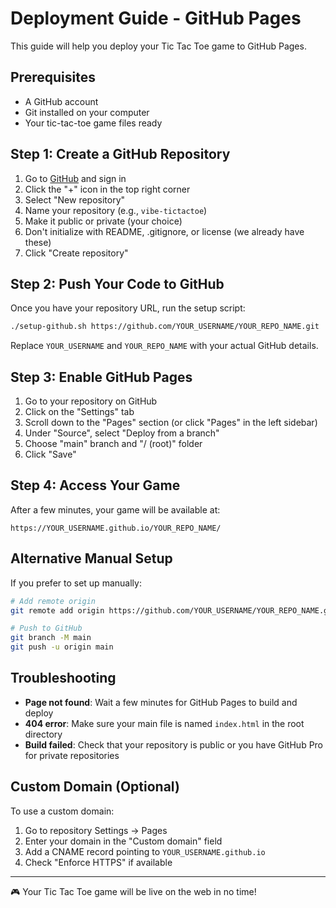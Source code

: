 # Deployment Guide - GitHub Pages

This guide will help you deploy your Tic Tac Toe game to GitHub Pages.

## Prerequisites

- A GitHub account
- Git installed on your computer
- Your tic-tac-toe game files ready

## Step 1: Create a GitHub Repository

1. Go to [GitHub](https://github.com) and sign in
2. Click the "+" icon in the top right corner
3. Select "New repository"
4. Name your repository (e.g., `vibe-tictactoe`)
5. Make it public or private (your choice)
6. Don't initialize with README, .gitignore, or license (we already have these)
7. Click "Create repository"

## Step 2: Push Your Code to GitHub

Once you have your repository URL, run the setup script:

```bash
./setup-github.sh https://github.com/YOUR_USERNAME/YOUR_REPO_NAME.git
```

Replace `YOUR_USERNAME` and `YOUR_REPO_NAME` with your actual GitHub details.

## Step 3: Enable GitHub Pages

1. Go to your repository on GitHub
2. Click on the "Settings" tab
3. Scroll down to the "Pages" section (or click "Pages" in the left sidebar)
4. Under "Source", select "Deploy from a branch"
5. Choose "main" branch and "/ (root)" folder
6. Click "Save"

## Step 4: Access Your Game

After a few minutes, your game will be available at:
```
https://YOUR_USERNAME.github.io/YOUR_REPO_NAME/
```

## Alternative Manual Setup

If you prefer to set up manually:

```bash
# Add remote origin
git remote add origin https://github.com/YOUR_USERNAME/YOUR_REPO_NAME.git

# Push to GitHub
git branch -M main
git push -u origin main
```

## Troubleshooting

- **Page not found**: Wait a few minutes for GitHub Pages to build and deploy
- **404 error**: Make sure your main file is named `index.html` in the root directory
- **Build failed**: Check that your repository is public or you have GitHub Pro for private repositories

## Custom Domain (Optional)

To use a custom domain:
1. Go to repository Settings → Pages
2. Enter your domain in the "Custom domain" field
3. Add a CNAME record pointing to `YOUR_USERNAME.github.io`
4. Check "Enforce HTTPS" if available

---

🎮 Your Tic Tac Toe game will be live on the web in no time!
